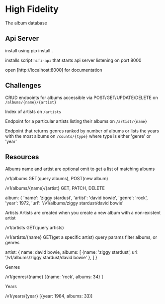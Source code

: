 High Fidelity
=============
The album database

Api Server
----------

install using pip install .

installs script `hifi-api` that starts api server listening on port 8000

open [http://localhost:8000] for documentation

Challenges
----------

CRUD endpoints for albums accessible via POST/GET/UPDATE/DELETE on `/albums/{name}/{artist}`

Index of artists on `/artists`

Endpoint for a particular artists listing their albums on `/artist/{name}`

Endpoint that returns genres ranked by number of albums or lists the years with the most albums on `/counts/{type}` where type is either 'genre' or 'year'

Resources
---------

Albums
name and artist are optional
omit to get a list of matching albums

/v1/albums
GET(query albums), POST(new album)

/v1/albums/{name}/{artist}
GET, PATCH, DELETE

album: {
  'name': 'ziggy stardust',
  'artist': 'david bowie',
  'genre': 'rock',
  'year': 1972,
  'url': '/v1/albums/ziggy stardust/david bowie'

Artists
Artists are created when you create a new album with a non-existent artist

/v1/artists
GET(query artists)

/v1/artists/{name}
GET(get a specific artist)
query params filter albums, or genres

artist: {
  name: david bowie,
  albums: [
    {name: 'ziggy stardust',
     url: '/v1/albums/ziggy stardust/david bowie'
     },
  ]
  }
  
Genres

/v1/genres/{name}
  [{name: 'rock',
    albums: 34}
    ]
    
Years

/v1/years/{year}
  [{year: 1984,
    albums: 33)]
